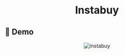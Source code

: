 <h1 align="center">Instabuy</h1>

## 📌 Demo

<div align="center">

![instabuy](assets/img/Instabuy.gif)

</div>